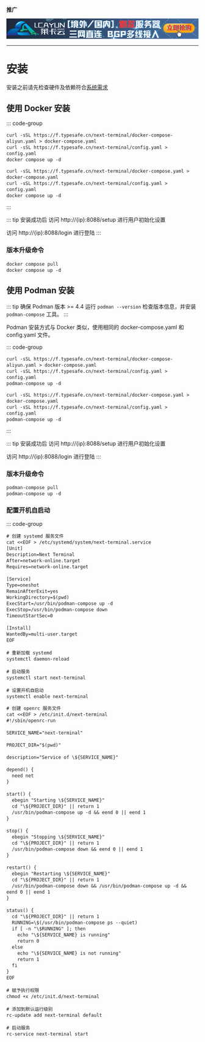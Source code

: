 **推广**

<a href="https://www.lcayun.com/actcloud.html?from=next-terminal" target="_blank">![img.png](images/lcayun.png)</a>

----

# 安装

安装之前请先检查硬件及依赖符合[系统需求](/install/system-requirements.html)

## 使用 Docker 安装

::: code-group

```shell [中国大陆]
curl -sSL https://f.typesafe.cn/next-terminal/docker-compose-aliyun.yaml > docker-compose.yaml
curl -sSL https://f.typesafe.cn/next-terminal/config.yaml > config.yaml
docker compose up -d
```

```shell [其他]
curl -sSL https://f.typesafe.cn/next-terminal/docker-compose.yaml > docker-compose.yaml
curl -sSL https://f.typesafe.cn/next-terminal/config.yaml > config.yaml
docker compose up -d
```

:::


::: tip 安装成功后
访问 http://{ip}:8088/setup 进行用户初始化设置

访问 http://{ip}:8088/login 进行登陆
:::

### 版本升级命令

```shell
docker compose pull
docker compose up -d
```

## 使用 Podman 安装

::: tip 确保 Podman 版本 >= 4.4
运行 `podman --version` 检查版本信息，并安装 `podman-compose` 工具。
:::

Podman 安装方式与 Docker 类似，使用相同的 docker-compose.yaml 和 config.yaml 文件。

::: code-group

```shell [中国大陆]
curl -sSL https://f.typesafe.cn/next-terminal/docker-compose-aliyun.yaml > docker-compose.yaml
curl -sSL https://f.typesafe.cn/next-terminal/config.yaml > config.yaml
podman-compose up -d
```

```shell [其他]
curl -sSL https://f.typesafe.cn/next-terminal/docker-compose.yaml > docker-compose.yaml
curl -sSL https://f.typesafe.cn/next-terminal/config.yaml > config.yaml
podman-compose up -d
```

:::

::: tip 安装成功后
访问 http://{ip}:8088/setup 进行用户初始化设置

访问 http://{ip}:8088/login 进行登陆
:::

### 版本升级命令

```shell
podman-compose pull
podman-compose up -d
```

### 配置开机自启动

::: code-group

```shell [使用 systemd 管理]
# 创建 systemd 服务文件
cat <<EOF > /etc/systemd/system/next-terminal.service
[Unit]
Description=Next Terminal
After=network-online.target
Requires=network-online.target

[Service]
Type=oneshot
RemainAfterExit=yes
WorkingDirectory=$(pwd)
ExecStart=/usr/bin/podman-compose up -d
ExecStop=/usr/bin/podman-compose down
TimeoutStartSec=0

[Install]
WantedBy=multi-user.target
EOF

# 重新加载 systemd
systemctl daemon-reload

# 启动服务
systemctl start next-terminal

# 设置开机自启动
systemctl enable next-terminal
```

```shell [使用 openrc 管理]
# 创建 openrc 服务文件
cat <<EOF > /etc/init.d/next-terminal
#!/sbin/openrc-run

SERVICE_NAME="next-terminal"

PROJECT_DIR="$(pwd)"

description="Service of \${SERVICE_NAME}"

depend() {
  need net
}

start() {
  ebegin "Starting \${SERVICE_NAME}"
  cd "\${PROJECT_DIR}" || return 1
  /usr/bin/podman-compose up -d && eend 0 || eend 1
}

stop() {
  ebegin "Stopping \${SERVICE_NAME}"
  cd "\${PROJECT_DIR}" || return 1
  /usr/bin/podman-compose down && eend 0 || eend 1
}

restart() {
  ebegin "Restarting \${SERVICE_NAME}"
  cd "\${PROJECT_DIR}" || return 1
  /usr/bin/podman-compose down && /usr/bin/podman-compose up -d && eend 0 || eend 1
}

status() {
  cd "\${PROJECT_DIR}" || return 1
  RUNNING=\$(/usr/bin/podman-compose ps --quiet)
  if [ -n "\$RUNNING" ]; then
    echo "\${SERVICE_NAME} is running"
    return 0
  else
    echo "\${SERVICE_NAME} is not running"
    return 1
  fi
}
EOF

# 赋予执行权限
chmod +x /etc/init.d/next-terminal

# 添加到默认运行级别
rc-update add next-terminal default

# 启动服务
rc-service next-terminal start
```